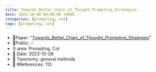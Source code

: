 ```yaml
---
title: Towards_Better_Chain_of_Thought_Prompting_Strategies
date: 2023-10-08 00:00:00 +0800
categories: [prompting, cot]
tags: [prompting, cot]
---
```


- 📙Paper: "[Towards_Better_Chain_of_Thought_Prompting_Strategies](https://www.semanticscholar.org/paper/Towards-Better-Chain-of-Thought-Prompting-A-Survey-Yu-He/12a4c41b087629548b07d0dadb9da05147fa4f81)"
- 🔑Public: ✅
- ⚲ area: Prompting, Cot
- 📅 Date: 2023-10-08
- 🔎 Taxonomy: general methods
- 📝 #References: 113
